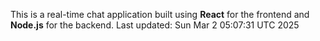 This is a real-time chat application built using **React** for the frontend and **Node.js** for the backend.
Last updated: Sun Mar  2 05:07:31 UTC 2025

